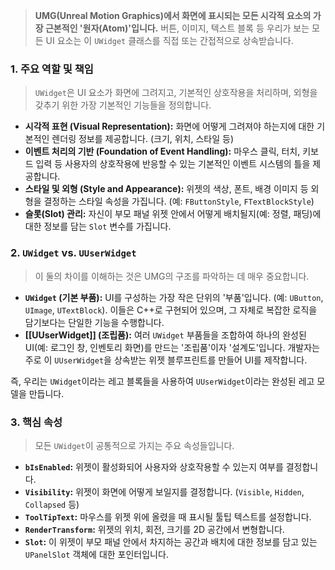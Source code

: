 
> **UMG(Unreal Motion Graphics)에서 화면에 표시되는 모든 시각적 요소의 가장 근본적인 '원자(Atom)'입니다.** 버튼, 이미지, 텍스트 블록 등 우리가 보는 모든 UI 요소는 이 `UWidget` 클래스를 직접 또는 간접적으로 상속받습니다.

### **1. 주요 역할 및 책임**
> `UWidget`은 UI 요소가 화면에 그려지고, 기본적인 상호작용을 처리하며, 외형을 갖추기 위한 가장 기본적인 기능들을 정의합니다.
* **시각적 표현 (Visual Representation):**
    화면에 어떻게 그려져야 하는지에 대한 기본적인 렌더링 정보를 제공합니다. (크기, 위치, 스타일 등)
* **이벤트 처리의 기반 (Foundation of Event Handling):**
    마우스 클릭, 터치, 키보드 입력 등 사용자의 상호작용에 반응할 수 있는 기본적인 이벤트 시스템의 틀을 제공합니다.
* **스타일 및 외형 (Style and Appearance):**
    위젯의 색상, 폰트, 배경 이미지 등 외형을 결정하는 스타일 속성을 가집니다. (예: `FButtonStyle`, `FTextBlockStyle`)
* **슬롯(Slot) 관리:**
    자신이 부모 패널 위젯 안에서 어떻게 배치될지(예: 정렬, 패딩)에 대한 정보를 담는 `Slot` 변수를 가집니다.

### **2. `UWidget` vs. `UUserWidget`**
> 이 둘의 차이를 이해하는 것은 UMG의 구조를 파악하는 데 매우 중요합니다.
* **`UWidget` (기본 부품):**
    UI를 구성하는 가장 작은 단위의 '부품'입니다. (예: `UButton`, `UImage`, `UTextBlock`). 이들은 C++로 구현되어 있으며, 그 자체로 복잡한 로직을 담기보다는 단일한 기능을 수행합니다.
* **[[UUserWidget]] (조립품):**
    여러 `UWidget` 부품들을 조합하여 하나의 완성된 UI(예: 로그인 창, 인벤토리 화면)를 만드는 '조립품'이자 '설계도'입니다. 개발자는 주로 이 `UUserWidget`을 상속받는 위젯 블루프린트를 만들어 UI를 제작합니다.

즉, 우리는 `UWidget`이라는 레고 블록들을 사용하여 `UUserWidget`이라는 완성된 레고 모델을 만듭니다.

### **3. 핵심 속성**
> 모든 `UWidget`이 공통적으로 가지는 주요 속성들입니다.
* **`bIsEnabled`:** 위젯이 활성화되어 사용자와 상호작용할 수 있는지 여부를 결정합니다.
* **`Visibility`:** 위젯이 화면에 어떻게 보일지를 결정합니다. (`Visible`, `Hidden`, `Collapsed` 등)
* **`ToolTipText`:** 마우스를 위젯 위에 올렸을 때 표시될 툴팁 텍스트를 설정합니다.
* **`RenderTransform`:** 위젯의 위치, 회전, 크기를 2D 공간에서 변형합니다.
* **`Slot`:** 이 위젯이 부모 패널 안에서 차지하는 공간과 배치에 대한 정보를 담고 있는 `UPanelSlot` 객체에 대한 포인터입니다.
